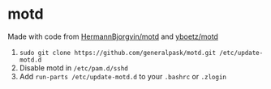 # motd
Made with code from [HermannBjorgvin/motd](https://github.com/HermannBjorgvin/motd) and [yboetz/motd](https://github.com/yboetz/motd)

1. `sudo git clone https://github.com/generalpask/motd.git /etc/update-motd.d`  
2. Disable motd in `/etc/pam.d/sshd`
3. Add `run-parts /etc/update-motd.d` to your `.bashrc` or `.zlogin`
